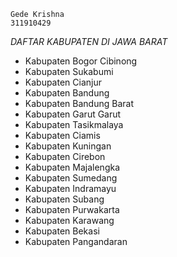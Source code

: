 ```
Gede Krishna
311910429
```

_DAFTAR KABUPATEN DI JAWA BARAT_

- Kabupaten Bogor	Cibinong
- Kabupaten Sukabumi
- Kabupaten Cianjur
- Kabupaten Bandung
- Kabupaten Bandung Barat
- Kabupaten Garut	Garut
- Kabupaten Tasikmalaya
- Kabupaten Ciamis
- Kabupaten Kuningan
- Kabupaten Cirebon
- Kabupaten Majalengka
- Kabupaten Sumedang
- Kabupaten Indramayu
- Kabupaten Subang
- Kabupaten Purwakarta
- Kabupaten Karawang
- Kabupaten Bekasi
- Kabupaten Pangandaran

